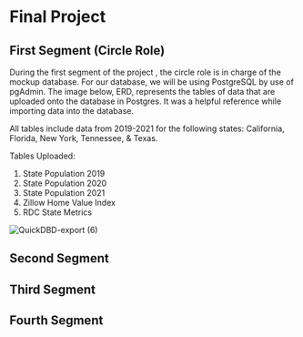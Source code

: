 # Final Project

## First Segment (Circle Role)
During the first segment of the project , the circle role is in charge of the mockup database. For our database, we will be using PostgreSQL by use of pgAdmin. The image below, ERD, represents the tables of data that are uploaded onto the database in Postgres. It was a helpful reference while importing data into the database.

All tables include data from 2019-2021 for the following states: California, Florida, New York, Tennessee, & Texas.

Tables Uploaded: 
1. State Population 2019
2. State Population 2020
3. State Population 2021
4. Zillow Home Value Index
5. RDC State Metrics

![QuickDBD-export (6)](https://user-images.githubusercontent.com/101649525/198450170-9e7ee209-b810-409f-b0a7-69c224417e97.png)



## Second Segment

## Third Segment

## Fourth Segment
